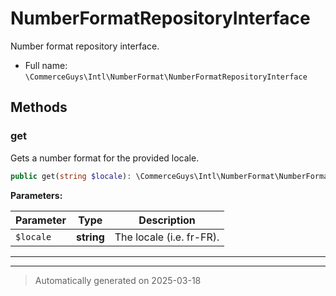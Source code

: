 
# NumberFormatRepositoryInterface

Number format repository interface.



* Full name: `\CommerceGuys\Intl\NumberFormat\NumberFormatRepositoryInterface`



## Methods


### get

Gets a number format for the provided locale.

```php
public get(string $locale): \CommerceGuys\Intl\NumberFormat\NumberFormat
```








**Parameters:**

| Parameter | Type | Description |
|-----------|------|-------------|
| `$locale` | **string** | The locale (i.e. fr-FR). |





***


***
> Automatically generated on 2025-03-18
